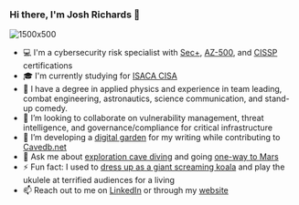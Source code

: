 ### Hi there, I'm Josh Richards 👋
![1500x500](https://github.com/twosharprocks/twosharprocks/assets/116070770/374030c2-3239-46ac-91bd-9e21aac9f137)

- 💻 I'm a cybersecurity risk specialist with [Sec+](https://www.comptia.org/en/certifications/security/), [AZ-500](https://learn.microsoft.com/en-us/credentials/certifications/azure-security-engineer/?practice-assessment-type=certification), and [CISSP](https://www.isc2.org/certifications/cissp) certifications
- 🎓 I'm currently studying for [ISACA CISA](https://www.isaca.org/credentialing/cisa)
- 🚀 I have a degree in applied physics and experience in team leading, combat engineering, astronautics, science communication, and stand-up comedy.
- 👯 I’m looking to collaborate on vulnerability management, threat intelligence, and governance/compliance for critical infrastructure
- 🌱 I’m developing a [digital garden](https://digitalgarden.joshrichards.com.au/) for my writing while contributing to [Cavedb.net](https://cavedb.net/)
- 💬 Ask me about [exploration cave diving](https://soggywombats.com.au/) and going [one-way to Mars](https://www.abc.net.au/news/2021-04-18/josh-richards-on-finding-home-before-one-way-ticket-to-mars/100064748)
- ⚡ Fun fact: I used to [dress up as a giant screaming koala](https://www.youtube.com/watch?v=be5PVIlphCw) and play the ukulele at terrified audiences for a living
- 📫 Reach out to me on [LinkedIn](https://www.linkedin.com/in/joshrichardsspace/) or through my [website](https://www.joshrichards.com.au)
